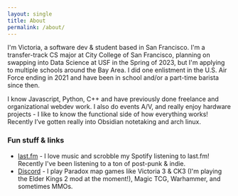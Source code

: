 ```yaml
---
layout: single
title: About
permalink: /about/
---
```


I'm Victoria, a software dev & student based in San Francisco. I'm a transfer-track CS major at City College of San Francisco, planning on swapping into Data Science at USF in the Spring of 2023, but I'm applying to multiple schools around the Bay Area. I did one enlistment in the U.S. Air Force ending in 2021 and have been in school and/or a part-time barista since then.

I know Javascript, Python, C++ and have previously done freelance and organizational webdev work. I also do events A/V, and really enjoy hardware projects - I like to know the functional side of how everything works! Recently I’ve gotten really into Obsidian notetaking and arch linux.

### Fun stuff & links
- [last.fm](https://www.last.fm/user/victoriaposting) - I love music and scrobble my Spotify listening to last.fm! Recently I've been listening to a ton of post-punk & indie.
- [Discord](https://discordapp.com/users/untrueneutral#7905) - I play Paradox map games like Victoria 3 & CK3 (I'm playing the Elder Kings 2 mod at the moment!), Magic TCG, Warhammer, and sometimes MMOs.